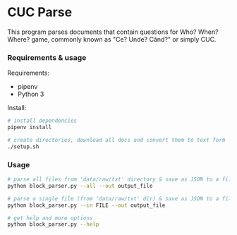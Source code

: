 # CUC Parse

This program parses documents that contain questions for Who? When? Where? game, commonly known as "Ce? Unde? Când?" or simply CUC.

### Requirements & usage

Requirements:
  - pipenv
  - Python 3

Install:

```bash
# install dependencies
pipenv install

# create directories, download all docs and convert them to text form
./setup.sh
```

### Usage

```bash
# parse all files from 'data/raw/txt' directory & save as JSON to a file
python block_parser.py --all --out output_file

# parse a single file (from 'data/raw/txt' dir) & save as JSON to a file
python block_parser.py --in FILE --out output_file

# get help and more options
python block_parser.py --help
```

